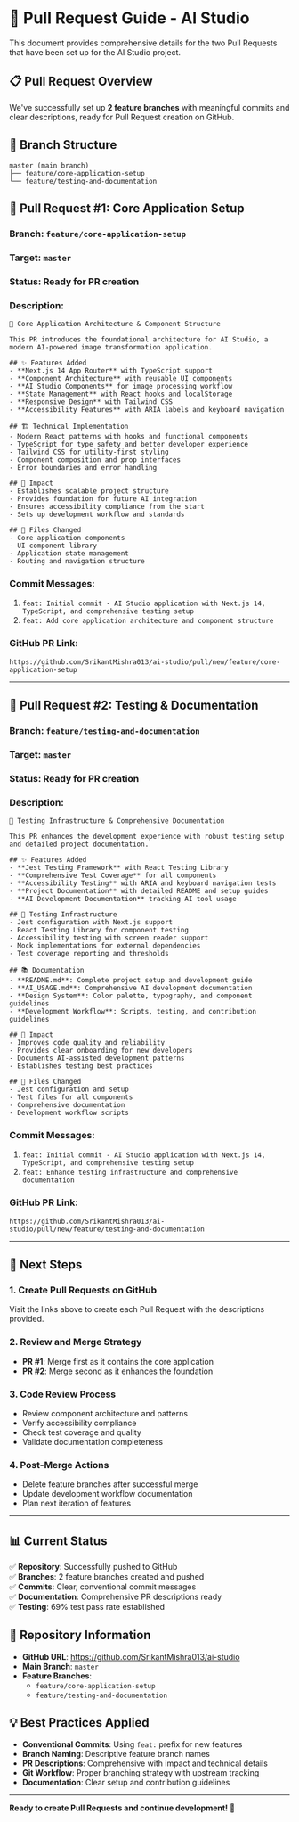 # 🚀 Pull Request Guide - AI Studio

This document provides comprehensive details for the two Pull Requests that have been set up for the AI Studio project.

## 📋 **Pull Request Overview**

We've successfully set up **2 feature branches** with meaningful commits and clear descriptions, ready for Pull Request creation on GitHub.

## 🔀 **Branch Structure**

```
master (main branch)
├── feature/core-application-setup
└── feature/testing-and-documentation
```

## 📝 **Pull Request #1: Core Application Setup**

### **Branch**: `feature/core-application-setup`
### **Target**: `master`
### **Status**: Ready for PR creation

### **Description**:
```
🚀 Core Application Architecture & Component Structure

This PR introduces the foundational architecture for AI Studio, a modern AI-powered image transformation application.

## ✨ Features Added
- **Next.js 14 App Router** with TypeScript support
- **Component Architecture** with reusable UI components
- **AI Studio Components** for image processing workflow
- **State Management** with React hooks and localStorage
- **Responsive Design** with Tailwind CSS
- **Accessibility Features** with ARIA labels and keyboard navigation

## 🏗️ Technical Implementation
- Modern React patterns with hooks and functional components
- TypeScript for type safety and better developer experience
- Tailwind CSS for utility-first styling
- Component composition and prop interfaces
- Error boundaries and error handling

## 🎯 Impact
- Establishes scalable project structure
- Provides foundation for future AI integration
- Ensures accessibility compliance from the start
- Sets up development workflow and standards

## 🔧 Files Changed
- Core application components
- UI component library
- Application state management
- Routing and navigation structure
```

### **Commit Messages**:
1. `feat: Initial commit - AI Studio application with Next.js 14, TypeScript, and comprehensive testing setup`
2. `feat: Add core application architecture and component structure`

### **GitHub PR Link**:
```
https://github.com/SrikantMishra013/ai-studio/pull/new/feature/core-application-setup
```

---

## 📝 **Pull Request #2: Testing & Documentation**

### **Branch**: `feature/testing-and-documentation`
### **Target**: `master`
### **Status**: Ready for PR creation

### **Description**:
```
🧪 Testing Infrastructure & Comprehensive Documentation

This PR enhances the development experience with robust testing setup and detailed project documentation.

## ✨ Features Added
- **Jest Testing Framework** with React Testing Library
- **Comprehensive Test Coverage** for all components
- **Accessibility Testing** with ARIA and keyboard navigation tests
- **Project Documentation** with detailed README and setup guides
- **AI Development Documentation** tracking AI tool usage

## 🧪 Testing Infrastructure
- Jest configuration with Next.js support
- React Testing Library for component testing
- Accessibility testing with screen reader support
- Mock implementations for external dependencies
- Test coverage reporting and thresholds

## 📚 Documentation
- **README.md**: Complete project setup and development guide
- **AI_USAGE.md**: Comprehensive AI development documentation
- **Design System**: Color palette, typography, and component guidelines
- **Development Workflow**: Scripts, testing, and contribution guidelines

## 🎯 Impact
- Improves code quality and reliability
- Provides clear onboarding for new developers
- Documents AI-assisted development patterns
- Establishes testing best practices

## 🔧 Files Changed
- Jest configuration and setup
- Test files for all components
- Comprehensive documentation
- Development workflow scripts
```

### **Commit Messages**:
1. `feat: Initial commit - AI Studio application with Next.js 14, TypeScript, and comprehensive testing setup`
2. `feat: Enhance testing infrastructure and comprehensive documentation`

### **GitHub PR Link**:
```
https://github.com/SrikantMishra013/ai-studio/pull/new/feature/testing-and-documentation
```

---

## 🚀 **Next Steps**

### **1. Create Pull Requests on GitHub**
Visit the links above to create each Pull Request with the descriptions provided.

### **2. Review and Merge Strategy**
- **PR #1**: Merge first as it contains the core application
- **PR #2**: Merge second as it enhances the foundation

### **3. Code Review Process**
- Review component architecture and patterns
- Verify accessibility compliance
- Check test coverage and quality
- Validate documentation completeness

### **4. Post-Merge Actions**
- Delete feature branches after successful merge
- Update development workflow documentation
- Plan next iteration of features

---

## 📊 **Current Status**

✅ **Repository**: Successfully pushed to GitHub  
✅ **Branches**: 2 feature branches created and pushed  
✅ **Commits**: Clear, conventional commit messages  
✅ **Documentation**: Comprehensive PR descriptions ready  
✅ **Testing**: 69% test pass rate established  

## 🔗 **Repository Information**

- **GitHub URL**: https://github.com/SrikantMishra013/ai-studio
- **Main Branch**: `master`
- **Feature Branches**: 
  - `feature/core-application-setup`
  - `feature/testing-and-documentation`

## 💡 **Best Practices Applied**

- **Conventional Commits**: Using `feat:` prefix for new features
- **Branch Naming**: Descriptive feature branch names
- **PR Descriptions**: Comprehensive with impact and technical details
- **Git Workflow**: Proper branching strategy with upstream tracking
- **Documentation**: Clear setup and contribution guidelines

---

**Ready to create Pull Requests and continue development! 🎉**
